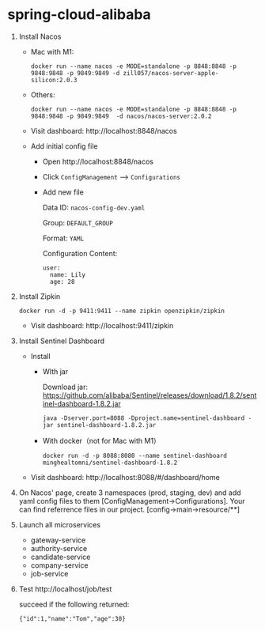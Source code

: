 # spring-cloud-alibaba

1. Install Nacos

   - Mac with M1: 

     ```
     docker run --name nacos -e MODE=standalone -p 8848:8848 -p 9848:9848 -p 9849:9849 -d zill057/nacos-server-apple-silicon:2.0.3

   - Others: 

     ```
     docker run --name nacos -e MODE=standalone -p 8848:8848 -p 9848:9848 -p 9849:9849  -d nacos/nacos-server:2.0.2
     ```

   - Visit dashboard: http://localhost:8848/nacos

   - Add initial config file

     - Open http://localhost:8848/nacos

     - Click `ConfigManagement` --> `Configurations`

     - Add new file

       Data ID: `nacos-config-dev.yaml`

       Group: `DEFAULT_GROUP`

       Format: `YAML`

       Configuration Content: 

       ```
       user:
         name: Lily
         age: 28
       ```

       

2. Install Zipkin

   ```
   docker run -d -p 9411:9411 --name zipkin openzipkin/zipkin
   ```

   - Visit dashboard: http://localhost:9411/zipkin

3. Install Sentinel Dashboard

   - Install

     - WIth jar

       Download jar: https://github.com/alibaba/Sentinel/releases/download/1.8.2/sentinel-dashboard-1.8.2.jar

       ```
       java -Dserver.port=8088 -Dproject.name=sentinel-dashboard -jar sentinel-dashboard-1.8.2.jar
       ```

     - With docker（not for Mac with M1）

       ```
       docker run -d -p 8088:8080 --name sentinel-dashboard minghealtomni/sentinel-dashboard-1.8.2
       ```

   - Visit dashboard: http://localhost:8088/#/dashboard/home

4. On Nacos' page, create 3 namespaces (prod, staging, dev) and add yaml config files to them [ConfigManagement->Configurations]. Your can find referrence files in our project. [config->main->resource/**]

5. Launch all microservices

   - gateway-service
   - authority-service
   - candidate-service
   - company-service
   - job-service

6. Test http://localhost/job/test

   succeed if the following returned:

   ```
   {"id":1,"name":"Tom","age":30}
   ```

   

